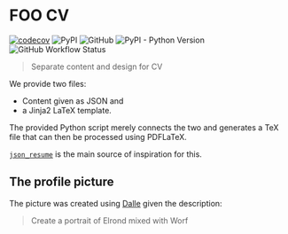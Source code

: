 # FOO CV

[![codecov](https://codecov.io/gh/drorata/foo-cv/branch/main/graph/badge.svg?token=N44MD6UJ3Z)](https://codecov.io/gh/drorata/foo-cv)
![PyPI](https://img.shields.io/pypi/v/foo-cv)
![GitHub](https://img.shields.io/github/license/drorata/foo-cv)
![PyPI - Python Version](https://img.shields.io/pypi/pyversions/foo-cv)
![GitHub Workflow Status](https://img.shields.io/github/actions/workflow/status/drorata/foo-cv/test_code.yml)

> Separate content and design for CV

We provide two files:
- Content given as JSON and
- a Jinja2 LaTeX template.

The provided Python script merely connects the two and generates a TeX file that can then be processed using PDFLaTeX.

[`json_resume`](https://github.com/prat0318/json_resume) is the main source of inspiration for this.

## The profile picture

The picture was created using [Dalle](https://labs.openai.com/) given the description:

> Create a portrait of Elrond mixed with Worf
